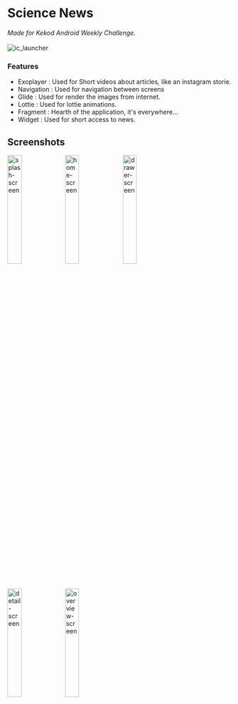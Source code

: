 # Science News
<i>Made for Kekod Android Weekly Challenge.</i>
<br><br>
![ic_launcher](https://user-images.githubusercontent.com/61796073/144723776-8c9b5693-e0d4-4169-98a7-aaceb327398c.png)

### Features
- Exoplayer : Used for Short videos about articles, like an instagram storie.
- Navigation : Used for navigation between screens
- Glide : Used for render the images from internet.
- Lottie : Used for lottie animations.
- Fragment : Hearth of the application, it's everywhere...
- Widget : Used for short access to news.

## Screenshots
<div>
<img width="25%" alt="splash-screen" src="https://user-images.githubusercontent.com/61796073/144723316-8ae656b1-341f-42d4-950e-e6bb8f069ca2.jpg" />
<img width="25%" alt="home-screen" src="https://user-images.githubusercontent.com/61796073/144723320-4e67e527-1e94-4ac6-bdca-87c3eacf664c.jpg" />
<img width="25%" alt="drawer-screen" src="https://user-images.githubusercontent.com/61796073/144723323-f41fcf34-c8e7-43af-bdf4-a25a6631cddc.jpg" />
<img width="25%" alt="detail-screen" src="https://user-images.githubusercontent.com/61796073/144723327-970a7994-9d7a-4887-b40d-1a1d5de4e896.jpg" />
<img width="25%" alt="overview-screen" src="https://user-images.githubusercontent.com/61796073/144723332-af644fcd-4331-4b69-bd9f-10dc9b42905f.jpg" />
</div>
